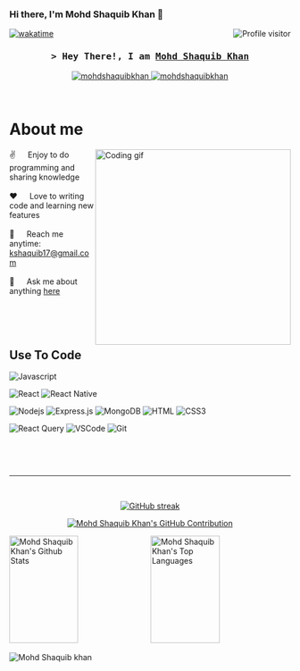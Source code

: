 ### Hi there, I'm Mohd Shaquib Khan 👋
<a href="https://komarev.com/ghpvc/?username=mohdshaquibkhan">
  <img align="right" src="https://komarev.com/ghpvc/?username=mohdshaquibkhan&label=Visitors&color=0e75b6&style=flat" alt="Profile visitor" />
</a>


[![wakatime](https://wakatime.com/badge/user/eebb3dd8-d9b2-40de-9b88-6fd6cac99dbc.svg)](https://wakatime.com/@eebb3dd8-d9b2-40de-9b88-6fd6cac99dbc)

<!-- Intro  -->
<h3 align="center">
        <samp>&gt; Hey There!, I am
                <b><a target="_blank" href="https://mohdshaquibkhan.com">Mohd Shaquib Khan</a></b>
        </samp>
</h3>




<p align="center">

 <a href="https://www.linkedin.com/in/mohd-shaquib-khan-1158b3252?utm_source=share&utm_campaign=share_via&utm_content=profile&utm_medium=android_app">
  <img src="https://img.shields.io/badge/LinkedIn-0077B5?style=for-the-badge&logo=linkedin&logoColor=white" alt="mohdshaquibkhan"/>
 </a>
 
 <a href="https://www.instagram.com/mshaquibkhan_04?igsh=ZGJhZWgwMDN5Mnh5">
  <img src="https://img.shields.io/badge/Instagram-fe4164?style=for-the-badge&logo=instagram&logoColor=white" alt="mohdshaquibkhan" />
 </a> 
 
</p>
<br />

<!-- About Section -->
 # About me
 
<p>
 <img align="right" width="350" src="/assets/programmer.gif" alt="Coding gif" />
  
 ✌️ &emsp; Enjoy to do programming and sharing knowledge <br/><br/>
 ❤️ &emsp; Love to writing code and learning new features<br/><br/>
 📧 &emsp; Reach me anytime: kshaquib17@gmail.com<br/><br/>
 💬 &emsp; Ask me about anything [here](https://github.com/mohdshoaibkhan72/mohdshoaibkhan72/issues)

</p>

<br/>
<br/>
<br/>

## Use To Code

![Javascript](https://img.shields.io/badge/Javascript-F0DB4F?style=for-the-badge&labelColor=black&logo=javascript&logoColor=F0DB4F)

![React](https://img.shields.io/badge/-React-61DBFB?style=for-the-badge&labelColor=black&logo=react&logoColor=61DBFB)
![React Native](https://img.shields.io/badge/React_Native-20232A?style=for-the-badge&logo=react&logoColor=61DAFB)

![Nodejs](https://img.shields.io/badge/Nodejs-3C873A?style=for-the-badge&labelColor=black&logo=node.js&logoColor=3C873A)
![Express.js](https://img.shields.io/badge/Express.js-000000?style=for-the-badge&logo=express&logoColor=white)
![MongoDB](https://img.shields.io/badge/MongoDB-4EA94B?style=for-the-badge&logo=mongodb&logoColor=white)
![HTML](https://img.shields.io/badge/HTML5-E34F26?style=for-the-badge&logo=html5&logoColor=white)
![CSS3](https://img.shields.io/badge/CSS3-1572B6?style=for-the-badge&logo=css3&logoColor=white)


![React Query](https://img.shields.io/badge/-React_Query-FF4154?style=for-the-badge&logo=react%20query&logoColor=white)
![VSCode](https://img.shields.io/badge/Visual_Studio-0078d7?style=for-the-badge&logo=visual%20studio&logoColor=white)
![Git](https://img.shields.io/badge/Git-F05032?style=for-the-badge&logo=git&logoColor=white)

<br/>



<p align="left">
 
</p>

<br/>
<hr/>
<br/>

<p align="center">
  <a href="https://github.com/mohdshaquibkhan">
    <img src="https://github-readme-streak-stats.herokuapp.com/?user=mohdshaquibkhan&theme=radical&border=7F3FBF&background=0D1117" alt=" GitHub streak"/>
  </a>
</p>

<p align="center">
  <a href="https://github.com/mohdshaquibkhan">
    <img src="https://github-profile-summary-cards.vercel.app/api/cards/profile-details?username=mohdshaquibkhan&theme=radical" alt="Mohd Shaquib Khan's GitHub Contribution"/>
  </a>
</p>

<a> 
    <a href="https://github.com/mohdshaquibkhan"><img alt="Mohd Shaquib Khan's Github Stats" src="https://denvercoder1-github-readme-stats.vercel.app/api?username=mohdshaquibkhan&show_icons=true&count_private=true&theme=react&border_color=7F3FBF&bg_color=0D1117&title_color=F85D7F&icon_color=F8D866" height="192px" width="49.5%"/></a>
  <a href="https://github.com/mohdshaquibkhan"><img alt="Mohd Shaquib Khan's Top Languages" src="https://denvercoder1-github-readme-stats.vercel.app/api/top-langs/?username=mohdshaquibkhan&langs_count=8&layout=compact&theme=react&border_color=7F3FBF&bg_color=0D1117&title_color=F85D7F&icon_color=F8D866" height="192px" width="49.5%"/></a>
  <br/>
</a>


![Mohd Shaquib khan](https://github-readme-activity-graph.vercel.app/graph?username=mohdshaquibkhan&custom_title=Mohd%20Shaquib%20Khan's%20GitHub%20Activity%20Graph&bg_color=0D1117&color=7F3FBF&line=7F3FBF&point=7F3FBF&area_color=FFFFFF&title_color=FFFFFF&area=true)
<!--
**mohdshaquibkhan/mohdshaquibkhan** is a ✨ _special_ ✨ repository because its `README.md` (this file) appears on your GitHub profile.

Here are some ideas to get you started:

- 🔭 I’m currently working on ...
- 🌱 I’m currently learning ...
- 👯 I’m looking to collaborate on ...
- 🤔 I’m looking for help with ...
- 💬 Ask me about ...
- 📫 How to reach me: ...
- 😄 Pronouns: ...
- ⚡ Fun fact: ...
-->
